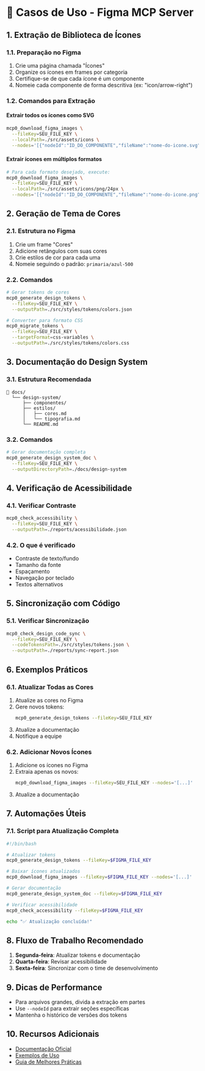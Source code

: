 # 🎯 Casos de Uso - Figma MCP Server

## 1. Extração de Biblioteca de Ícones

### 1.1. Preparação no Figma
1. Crie uma página chamada "Ícones"
2. Organize os ícones em frames por categoria
3. Certifique-se de que cada ícone é um componente
4. Nomeie cada componente de forma descritiva (ex: "icon/arrow-right")

### 1.2. Comandos para Extração

#### Extrair todos os ícones como SVG
```bash
mcp0_download_figma_images \
  --fileKey=SEU_FILE_KEY \
  --localPath=./src/assets/icons \
  --nodes='[{"nodeId":"ID_DO_COMPONENTE","fileName":"nome-do-icone.svg"}]'
```

#### Extrair ícones em múltiplos formatos
```bash
# Para cada formato desejado, execute:
mcp0_download_figma_images \
  --fileKey=SEU_FILE_KEY \
  --localPath=./src/assets/icons/png/24px \
  --nodes='[{"nodeId":"ID_DO_COMPONENTE","fileName":"nome-do-icone.png", "format":"png", "scale":1}]'
```

## 2. Geração de Tema de Cores

### 2.1. Estrutura no Figma
1. Crie um frame "Cores"
2. Adicione retângulos com suas cores
3. Crie estilos de cor para cada uma
4. Nomeie seguindo o padrão: `primaria/azul-500`

### 2.2. Comandos
```bash
# Gerar tokens de cores
mcp0_generate_design_tokens \
  --fileKey=SEU_FILE_KEY \
  --outputPath=./src/styles/tokens/colors.json

# Converter para formato CSS
mcp0_migrate_tokens \
  --fileKey=SEU_FILE_KEY \
  --targetFormat=css-variables \
  --outputPath=./src/styles/tokens/colors.css
```

## 3. Documentação do Design System

### 3.1. Estrutura Recomendada
```
📁 docs/
  └── design-system/
      ├── componentes/
      ├── estilos/
      │   ├── cores.md
      │   └── tipografia.md
      └── README.md
```

### 3.2. Comandos
```bash
# Gerar documentação completa
mcp0_generate_design_system_doc \
  --fileKey=SEU_FILE_KEY \
  --outputDirectoryPath=./docs/design-system
```

## 4. Verificação de Acessibilidade

### 4.1. Verificar Contraste
```bash
mcp0_check_accessibility \
  --fileKey=SEU_FILE_KEY \
  --outputPath=./reports/acessibilidade.json
```

### 4.2. O que é verificado
- Contraste de texto/fundo
- Tamanho da fonte
- Espaçamento
- Navegação por teclado
- Textos alternativos

## 5. Sincronização com Código

### 5.1. Verificar Sincronização
```bash
mcp0_check_design_code_sync \
  --fileKey=SEU_FILE_KEY \
  --codeTokensPath=./src/styles/tokens.json \
  --outputPath=./reports/sync-report.json
```

## 6. Exemplos Práticos

### 6.1. Atualizar Todas as Cores
1. Atualize as cores no Figma
2. Gere novos tokens:
   ```bash
   mcp0_generate_design_tokens --fileKey=SEU_FILE_KEY
   ```
3. Atualize a documentação
4. Notifique a equipe

### 6.2. Adicionar Novos Ícones
1. Adicione os ícones no Figma
2. Extraia apenas os novos:
   ```bash
   mcp0_download_figma_images --fileKey=SEU_FILE_KEY --nodes='[...]'
   ```
3. Atualize a documentação

## 7. Automações Úteis

### 7.1. Script para Atualização Completa
```bash
#!/bin/bash

# Atualizar tokens
mcp0_generate_design_tokens --fileKey=$FIGMA_FILE_KEY

# Baixar ícones atualizados
mcp0_download_figma_images --fileKey=$FIGMA_FILE_KEY --nodes='[...]'

# Gerar documentação
mcp0_generate_design_system_doc --fileKey=$FIGMA_FILE_KEY

# Verificar acessibilidade
mcp0_check_accessibility --fileKey=$FIGMA_FILE_KEY

echo "✅ Atualização concluída!"
```

## 8. Fluxo de Trabalho Recomendado

1. **Segunda-feira**: Atualizar tokens e documentação
2. **Quarta-feira**: Revisar acessibilidade
3. **Sexta-feira**: Sincronizar com o time de desenvolvimento

## 9. Dicas de Performance

- Para arquivos grandes, divida a extração em partes
- Use `--nodeId` para extrair seções específicas
- Mantenha o histórico de versões dos tokens

## 10. Recursos Adicionais

- [Documentação Oficial](https://www.npmjs.com/package/@tothienbao6a0/figma-mcp-server)
- [Exemplos de Uso](https://github.com/tothienbao98/figma-mcp-server/examples)
- [Guia de Melhores Práticas](https://www.figma.com/best-practices/)
